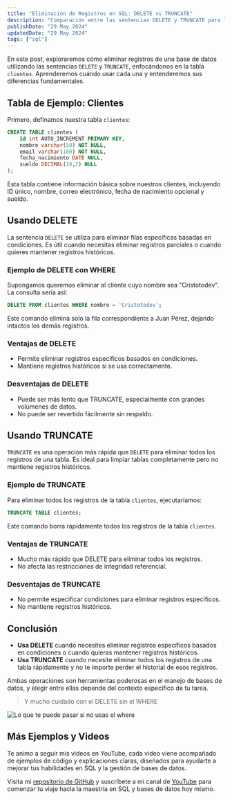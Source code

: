 ```yaml
---
title: "Eliminación de Registros en SQL: DELETE vs TRUNCATE"
description: "Comparación entre las sentencias DELETE y TRUNCATE para la eliminación de registros en SQL, con ejemplos prácticos."
publishDate: "29 May 2024"
updatedDate: "29 May 2024"
tags: ["sql"]
---
```


En este post, exploraremos cómo eliminar registros de una base de datos utilizando las sentencias `DELETE` y `TRUNCATE`, enfocándonos en la tabla `clientes`. Aprenderemos cuándo usar cada una y entenderemos sus diferencias fundamentales.

## Tabla de Ejemplo: Clientes
Primero, definamos nuestra tabla `clientes`:

``` sql
CREATE TABLE clientes ( 
    id int AUTO_INCREMENT PRIMARY KEY, 
    nombre varchar(50) NOT NULL, 
    email varchar(100) NOT NULL, 
    fecha_nacimiento DATE NULL, 
    sueldo DECIMAL(10,2) NULL 
);
```

Esta tabla contiene información básica sobre nuestros clientes, incluyendo ID único, nombre, correo electrónico, fecha de nacimiento opcional y sueldo.

## Usando DELETE

La sentencia `DELETE` se utiliza para eliminar filas específicas basadas en condiciones. Es útil cuando necesitas eliminar registros parciales o cuando quieres mantener registros históricos.

### Ejemplo de DELETE con WHERE

Supongamos queremos eliminar al cliente cuyo nombre sea "Cristotodev". La consulta sería así:

``` sql
DELETE FROM clientes WHERE nombre = 'Cristotodev';
```

Este comando elimina solo la fila correspondiente a Juan Pérez, dejando intactos los demás registros.

### Ventajas de DELETE

- Permite eliminar registros específicos basados en condiciones.
- Mantiene registros históricos si se usa correctamente.

### Desventajas de DELETE

- Puede ser más lento que TRUNCATE, especialmente con grandes volúmenes de datos.
- No puede ser revertido fácilmente sin respaldo.

## Usando TRUNCATE

`TRUNCATE` es una operación más rápida que `DELETE` para eliminar todos los registros de una tabla. Es ideal para limpiar tablas completamente pero no mantiene registros históricos.

### Ejemplo de TRUNCATE

Para eliminar todos los registros de la tabla `clientes`, ejecutaríamos:

``` sql
TRUNCATE TABLE clientes;
```
Este comando borra rápidamente todos los registros de la tabla `clientes`.

### Ventajas de TRUNCATE
- Mucho más rápido que DELETE para eliminar todos los registros.
- No afecta las restricciones de integridad referencial.

### Desventajas de TRUNCATE
- No permite especificar condiciones para eliminar registros específicos.
- No mantiene registros históricos.

## Conclusión

- **Usa DELETE** cuando necesites eliminar registros específicos basados en condiciones o cuando quieras mantener registros históricos.
- **Usa TRUNCATE** cuando necesite eliminar todos los registros de una tabla rápidamente y no te importe perder el historial de esos registros.

Ambas operaciones son herramientas poderosas en el manejo de bases de datos, y elegir entre ellas depende del contexto específico de tu tarea.

>Y mucho cuidado con el DELETE sin el WHERE

![Lo que te puede pasar si no usas el where](https://cdn.memegenerator.es/descargar/31070175)

## Más Ejemplos y Videos

Te animo a seguir mis videos en YouTube, cada video viene acompañado de ejemplos de código y explicaciones claras, diseñados para ayudarte a mejorar tus habilidades en SQL y la gestión de bases de datos.

Visita mi [repositorio de GitHub](https://github.com/cristotodev/Apuntes-SQL) y suscríbete a mi canal de [YouTube](https://www.youtube.com/@cristotodev) para comenzar tu viaje hacia la maestría en SQL y bases de datos hoy mismo.